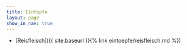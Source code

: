 ```yaml
---
title: Eintöpfe
layout: page
show_in_nav: true
---
```

* [Reisfleisch]({{ site.baseurl }}{% link eintoepfe/reisfleisch.md %})
